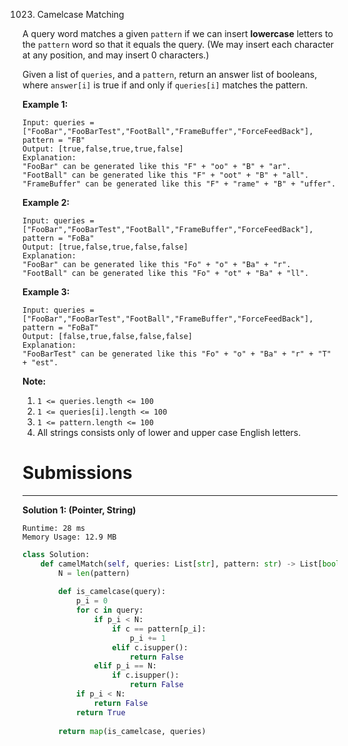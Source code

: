 1023. Camelcase Matching

A query word matches a given `pattern` if we can insert **lowercase** letters to the `pattern` word so that it equals the query. (We may insert each character at any position, and may insert 0 characters.)

Given a list of `queries`, and a `pattern`, return an answer list of booleans, where `answer[i]` is true if and only if `queries[i]` matches the pattern.

 

**Example 1:**
```
Input: queries = ["FooBar","FooBarTest","FootBall","FrameBuffer","ForceFeedBack"], pattern = "FB"
Output: [true,false,true,true,false]
Explanation: 
"FooBar" can be generated like this "F" + "oo" + "B" + "ar".
"FootBall" can be generated like this "F" + "oot" + "B" + "all".
"FrameBuffer" can be generated like this "F" + "rame" + "B" + "uffer".
```

**Example 2:**
```
Input: queries = ["FooBar","FooBarTest","FootBall","FrameBuffer","ForceFeedBack"], pattern = "FoBa"
Output: [true,false,true,false,false]
Explanation: 
"FooBar" can be generated like this "Fo" + "o" + "Ba" + "r".
"FootBall" can be generated like this "Fo" + "ot" + "Ba" + "ll".
```

**Example 3:**
```
Input: queries = ["FooBar","FooBarTest","FootBall","FrameBuffer","ForceFeedBack"], pattern = "FoBaT"
Output: [false,true,false,false,false]
Explanation: 
"FooBarTest" can be generated like this "Fo" + "o" + "Ba" + "r" + "T" + "est".
```

**Note:**

1. `1 <= queries.length <= 100`
1. `1 <= queries[i].length <= 100`
1. `1 <= pattern.length <= 100`
1. All strings consists only of lower and upper case English letters.

# Submissions
---
**Solution 1: (Pointer, String)**
```
Runtime: 28 ms
Memory Usage: 12.9 MB
```
```python
class Solution:
    def camelMatch(self, queries: List[str], pattern: str) -> List[bool]:
        N = len(pattern)
        
        def is_camelcase(query):
            p_i = 0
            for c in query:
                if p_i < N:
                    if c == pattern[p_i]:
                        p_i += 1
                    elif c.isupper():
                        return False
                elif p_i == N:
                    if c.isupper():
                        return False
            if p_i < N:
                return False
            return True
                
        return map(is_camelcase, queries)
```